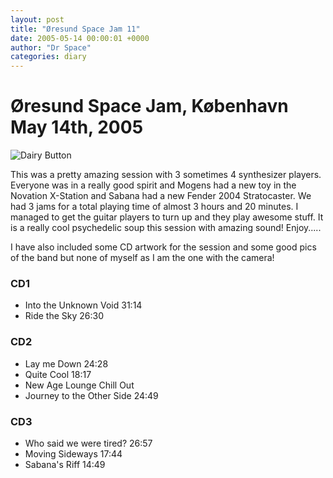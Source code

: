 ```yaml
---
layout: post
title: "Øresund Space Jam 11"
date: 2005-05-14 00:00:01 +0000
author: "Dr Space"
categories: diary
---
```

# Øresund Space Jam, København May 14th, 2005

![Dairy Button](IMAGES/BOTTONS/DAIRY.jpg)

This was a pretty amazing session with 3 sometimes 4 synthesizer players. Everyone was in a really good spirit and Mogens had a new toy in the Novation X-Station and Sabana had a new Fender 2004 Stratocaster. We had 3 jams for a total playing time of almost 3 hours and 20 minutes. I managed to get the guitar players to turn up and they play awesome stuff. It is a really cool psychedelic soup this session with amazing sound! Enjoy.....

I have also included some CD artwork for the session and some good pics of the band but none of myself as I am the one with the camera!

### CD1
- Into the Unknown Void 31:14
- Ride the Sky 26:30

### CD2
- Lay me Down 24:28
- Quite Cool 18:17
- New Age Lounge Chill Out
- Journey to the Other Side 24:49

### CD3
- Who said we were tired? 26:57
- Moving Sideways 17:44
- Sabana's Riff 14:49
